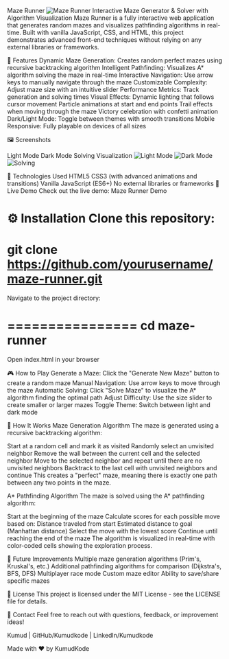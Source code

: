 Maze Runner
<img alt="Maze Runner" src="https://placeholder-for-maze-screenshot.png/">
Interactive Maze Generator & Solver with Algorithm Visualization
Maze Runner is a fully interactive web application that generates random mazes and visualizes pathfinding algorithms in real-time. Built with vanilla JavaScript, CSS, and HTML, this project demonstrates advanced front-end techniques without relying on any external libraries or frameworks.

🌟 Features
Dynamic Maze Generation: Creates random perfect mazes using recursive backtracking algorithm
Intelligent Pathfinding: Visualizes A* algorithm solving the maze in real-time
Interactive Navigation: Use arrow keys to manually navigate through the maze
Customizable Complexity: Adjust maze size with an intuitive slider
Performance Metrics: Track generation and solving times
Visual Effects:
Dynamic lighting that follows cursor movement
Particle animations at start and end points
Trail effects when moving through the maze
Victory celebration with confetti animation
Dark/Light Mode: Toggle between themes with smooth transitions
Mobile Responsive: Fully playable on devices of all sizes


🖼️ Screenshots


Light Mode	Dark Mode	Solving Visualization
<img alt="Light Mode" src="https://placeholder-light-mode.png/">
<img alt="Dark Mode" src="https://placeholder-dark-mode.png/">
<img alt="Solving" src="https://placeholder-solving.png/">

🔧 Technologies Used
HTML5
CSS3 (with advanced animations and transitions)
Vanilla JavaScript (ES6+)
No external libraries or frameworks
🚀 Live Demo
Check out the live demo: Maze Runner Demo

⚙️ Installation
Clone this repository:
=========================================================
git clone https://github.com/yourusername/maze-runner.git
=========================================================

Navigate to the project directory:

================
cd maze-runner
================

Open index.html in your browser 

🎮 How to Play
Generate a Maze: Click the "Generate New Maze" button to create a random maze
Manual Navigation: Use arrow keys to move through the maze
Automatic Solving: Click "Solve Maze" to visualize the A* algorithm finding the optimal path
Adjust Difficulty: Use the size slider to create smaller or larger mazes
Toggle Theme: Switch between light and dark mode

🧠 How It Works
Maze Generation Algorithm
The maze is generated using a recursive backtracking algorithm:

Start at a random cell and mark it as visited
Randomly select an unvisited neighbor
Remove the wall between the current cell and the selected neighbor
Move to the selected neighbor and repeat until there are no unvisited neighbors
Backtrack to the last cell with unvisited neighbors and continue
This creates a "perfect" maze, meaning there is exactly one path between any two points in the maze.

A* Pathfinding Algorithm
The maze is solved using the A* pathfinding algorithm:

Start at the beginning of the maze
Calculate scores for each possible move based on:
Distance traveled from start
Estimated distance to goal (Manhattan distance)
Select the move with the lowest score
Continue until reaching the end of the maze
The algorithm is visualized in real-time with color-coded cells showing the exploration process.

🚧 Future Improvements
Multiple maze generation algorithms (Prim's, Kruskal's, etc.)
Additional pathfinding algorithms for comparison (Dijkstra's, BFS, DFS)
Multiplayer race mode
Custom maze editor
Ability to save/share specific mazes

📝 License
This project is licensed under the MIT License - see the LICENSE file for details.

📧 Contact
Feel free to reach out with questions, feedback, or improvement ideas!

Kumud | GitHub/Kumudkode | LinkedIn/Kumudkode

Made with ❤️ by KumudKode
